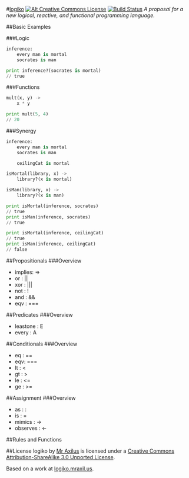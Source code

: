 #[logiko][1] [![Alt Creative Commons License][2]][3] [![Build Status][4]][5]
*A proposal for a new logical, reactive, and functional programming language.*

##Basic Examples

###Logic
```py
inference:
    every man is mortal
    socrates is man

print inference?(socrates is mortal)
// true
```

###Functions
```py
mult(x, y) ->
    x * y

print mult(5, 4)
// 20
```

###Synergy
```py
inference:
    every man is mortal
    socrates is man

    ceilingCat is mortal

isMortal(library, x) ->
    library?(x is mortal)

isMan(library, x) ->
    library?(x is man)

print isMortal(inference, socrates)
// true
print isMan(inference, socrates)
// true

print isMortal(inference, ceilingCat)
// true
print isMan(inference, ceilingCat)
// false
```

##Propositionals
###Overview
- implies: =>
- or     : ||
- xor    : |||
- not    : !
- and    : &&
- eqv    : ===

##Predicates
###Overview
- leastone : E
- every    : A

##Conditionals
###Overview
- eq : ==
- eqv: ===
- lt : <
- gt : >
- le : <=
- ge : >=

##Assignment
###Overview
- as       : :
- is       : =
- mimics   : ->
- observes : <-


##Rules and Functions

##License
<span xmlns:dct="http://purl.org/dc/terms/" property="dct:title">logiko</span> by <a xmlns:cc="http://creativecommons.org/ns#" href="mraxil.us" property="cc:attributionName" rel="cc:attributionURL">Mr Axilus</a> is licensed under a <a rel="license" href="http://creativecommons.org/licenses/by-sa/3.0/">Creative Commons Attribution-ShareAlike 3.0 Unported License</a>.

Based on a work at <a xmlns:dct="http://purl.org/dc/terms/" href="logiko.mraxil.us" rel="dct:source">logiko.mraxil.us</a>.

[1]: logiko.mraxil.us "logiko"
[2]: http://i.creativecommons.org/l/by-sa/3.0/80x15.png
[3]: http://creativecommons.org/licenses/by-sa/3.0/
[4]: https://secure.travis-ci.org/mraxilus/logiko.png?branch=master
[5]: http://travis-ci.org/mraxilus/logiko
